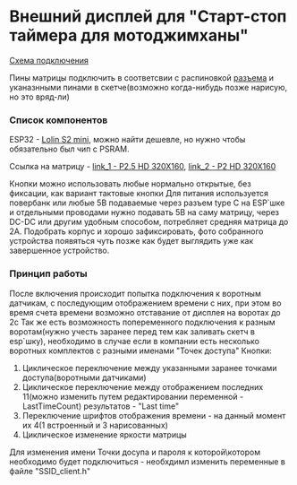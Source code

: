 # Внешний дисплей для "Старт-стоп таймера для мотоджимханы"
[Схема подключения](https://github.com/VeZhD/sw-telemetry/blob/main/sw_client_P3RGB-64x32/sw_client_P3RGB-64x32_connection%20scheme.png)

Пины матрицы подключить в соответсвии c распиновкой [разъема](https://github.com/VeZhD/sw-telemetry/blob/main/sw_client_P3RGB-128x64/hub75-pinout.jpg) и уканазнными пинами в скетче(возможно когда-нибудь позже нарисую, но это вряд-ли)

### Список компонентов

ESP32 - [Lolin S2 mini](https://aliexpress.ru/item/1005003145192016.html?sku_id=12000024338777694), можно найти дешевле, но нужно чтобы обязательно был чип с PSRAM.

Ссылка на матрицу - [link_1 - P2.5 HD 320X160](https://aliexpress.ru/item/1005005016259163.html), [link_2 - P2 HD 320X160](https://aliexpress.ru/item/1005001958308355.html) 



Кнопки можно использовать любые нормально открытые, без фиксации, как вариант тактовые кнопки
Для питания используется повербанк или любые 5В подаваемые через разъем type C на ESP`шке и отдельными проводами нужно подавать 5В на саму матрицу, через DC-DC или другим удобным способом, потребляет средняя матрица до 2А.
Подобрать корпус и хорошо зафиксировать, фото собранного устройства появяться чуть позже как будет выглядить уже как завершенное устройство.

### Принцип работы

После включения происходит попытка подключения к воротным датчикам, с последующим отображением времени с них, при этом во время счета времени возможно отставание от дисплея на воротах до 2с
Так же есть возможность попеременного подключения к разным воротам(нужно учесть заранее перед тем как заливать скетч в esp`шку), необходимо в случае если в компании есть несколько воротных комплектов с разными именами "Точек доступа" 
Кнопки:
1. Циклическое переключение между указанными заранее точками доступа(воротными датчиками)
2. Циклическое переключение между отображением последних 11(можно изменить путем редактировании переменной - LastTimeCount) результатов - "Last time"
3. Переключение шрифтов отображения времени - на данный момент их 4(1 встроенный и 3 нарисованных)
4. Циклическое изменение яркости матрицы

Для изменения имени Точки досупа и пароля к которой\котором необходимо будет подключиться - необхдимл изменить переменные в файле "SSID_client.h"
